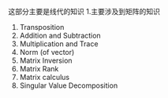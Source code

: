 这部分主要是线代的知识
1.主要涉及到矩阵的知识
1) Transposition
2) Addition and Subtraction
3) Multiplication and Trace
4) Norm (of vector)
5) Matrix Inversion
6) Matrix Rank
7) Matrix calculus
8) Singular Value Decomposition
